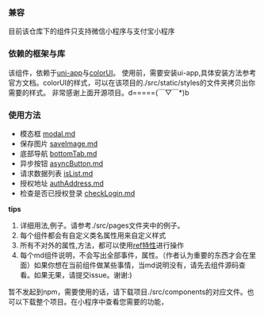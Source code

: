 ### 兼容
目前该仓库下的组件只支持微信小程序与支付宝小程序
### 依赖的框架与库
该组件，依赖于[uni-app](https://github.com/dcloudio/uni-app)与[colorUI](https://github.com/weilanwl/ColorUI)。
使用前，需要安装ui-app,具体安装方法参考官方文档。colorUI的样式，可以在该项目的./src/static/styles的文件夹拷贝出你需要的样式。
非常感谢上面开源项目。d=====(￣▽￣*)b
### 使用方法
* 模态框            [modal.md](https://github.com/quansitech/qs_ui/blob/master/src/components/qs-modal/readme.md)
* 保存图片          [saveImage.md](https://github.com/quansitech/qs_ui/blob/master/src/components/qs-save-image/readme.md)
* 底部导航          [bottomTab.md](https://github.com/quansitech/qs_ui/blob/master/src/components/qs-bottom-tab/readme.md)
* 异步按钮          [asyncButton.md](https://github.com/quansitech/qs_ui/blob/master/src/components/qs-async-button/readme.md)
* 请求数据列表      [isList.md](https://github.com/quansitech/qs_ui/blob/master/src/components/qs-is-list/readme.md)
* 授权地址          [authAddress.md](https://github.com/quansitech/qs_ui/blob/master/src/components/qs-auth-address/readme.md)
* 检查是否已授权登录 [checkLogin.md](https://github.com/quansitech/qs_ui/blob/master/src/components/qs-check-login/readme.md)

**tips**
1. 详细用法,例子。请参考./src/pages文件夹中的例子。
2. 每个组件都会有自定义类名属性用来自定义样式
3. 所有不对外的属性,方法，都可以使用[ref特性](https://cn.vuejs.org/v2/api/#vm-refs)进行操作
4. 每个md组件说明，不会写出全部事件，属性。（作者认为重要的东西才会在里面）如果你想在当前组件做某些事情，当md说明没有，请先去组件源码查看。如果无果，请提交issue。谢谢:)

暂不发起到npm，需要使用的话，请下载项目./src/components的对应文件。也可以下载整个项目。在小程序中查看您需要的功能，